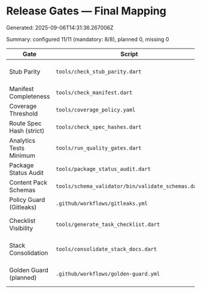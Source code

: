 # Release Gates — Final Mapping

Generated: 2025-09-06T14:31:36.267006Z

Summary: configured 11/11 (mandatory: 8/8), planned 0, missing 0

| Gate | Script | Workflow | Mandatory | Status | Notes |
|------|--------|----------|-----------|--------|-------|
| Stub Parity | `tools/check_stub_parity.dart` | .github/workflows/ci.yml | Yes | ok | parity OK per docs/METRICS.md; workflow: .github/workflows/ci.yml |
| Manifest Completeness | `tools/check_manifest.dart` | .github/workflows/ci.yml | Yes | configured | workflow: .github/workflows/ci.yml |
| Coverage Threshold | `tools/coverage_policy.yaml` | .github/workflows/ci.yml | Yes | configured | coverage 56.9%; workflow: .github/workflows/ci.yml |
| Route Spec Hash (strict) | `tools/check_spec_hashes.dart` | .github/workflows/ci.yml | Yes | configured | workflow: .github/workflows/ci.yml |
| Analytics Tests Minimum | `tools/run_quality_gates.dart` | .github/workflows/ci.yml | Yes | configured | workflow: .github/workflows/ci.yml |
| Package Status Audit | `tools/package_status_audit.dart` | .github/workflows/ci.yml | No | configured | workflow: .github/workflows/ci.yml |
| Content Pack Schemas | `tools/schema_validator/bin/validate_schemas.dart` | .github/workflows/ci.yml | Yes | configured | workflow: .github/workflows/ci.yml |
| Policy Guard (Gitleaks) | `.github/workflows/gitleaks.yml` | .github/workflows/gitleaks.yml | Yes | configured | workflow: .github/workflows/gitleaks.yml |
| Checklist Visibility | `tools/generate_task_checklist.dart` | .github/workflows/checklist-visibility.yml | No | configured | workflow: .github/workflows/checklist-visibility.yml |
| Stack Consolidation | `tools/consolidate_stack_docs.dart` | .github/workflows/consolidate-stack.yml | No | configured | workflow: .github/workflows/consolidate-stack.yml |
| Golden Guard (planned) | `.github/workflows/golden-guard.yml` | .github/workflows/golden-guard.yml | Yes | configured | workflow: .github/workflows/golden-guard.yml |
